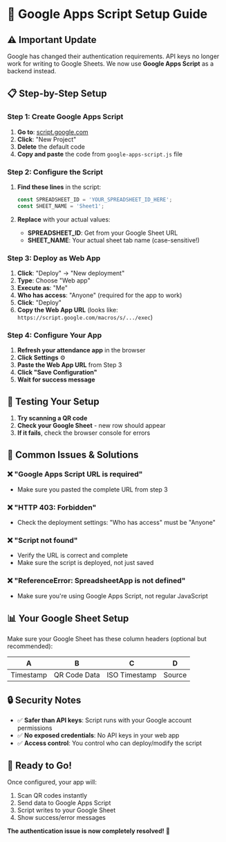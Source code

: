# 🔧 Google Apps Script Setup Guide

## ⚠️ **Important Update**

Google has changed their authentication requirements. API keys no longer work for writing to Google Sheets. We now use **Google Apps Script** as a backend instead.

## 📋 **Step-by-Step Setup**

### **Step 1: Create Google Apps Script**

1. **Go to**: [script.google.com](https://script.google.com)
2. **Click**: "New Project"
3. **Delete** the default code
4. **Copy and paste** the code from `google-apps-script.js` file

### **Step 2: Configure the Script**

1. **Find these lines** in the script:
   ```javascript
   const SPREADSHEET_ID = 'YOUR_SPREADSHEET_ID_HERE';
   const SHEET_NAME = 'Sheet1';
   ```

2. **Replace** with your actual values:
   - **SPREADSHEET_ID**: Get from your Google Sheet URL
   - **SHEET_NAME**: Your actual sheet tab name (case-sensitive!)

### **Step 3: Deploy as Web App**

1. **Click**: "Deploy" → "New deployment"
2. **Type**: Choose "Web app"
3. **Execute as**: "Me"
4. **Who has access**: "Anyone" (required for the app to work)
5. **Click**: "Deploy"
6. **Copy the Web App URL** (looks like: `https://script.google.com/macros/s/.../exec`)

### **Step 4: Configure Your App**

1. **Refresh your attendance app** in the browser
2. **Click Settings** ⚙️
3. **Paste the Web App URL** from Step 3
4. **Click "Save Configuration"**
5. **Wait for success message**

## 🧪 **Testing Your Setup**

1. **Try scanning a QR code**
2. **Check your Google Sheet** - new row should appear
3. **If it fails**, check the browser console for errors

## 🔧 **Common Issues & Solutions**

### ❌ **"Google Apps Script URL is required"**
- Make sure you pasted the complete URL from step 3

### ❌ **"HTTP 403: Forbidden"**  
- Check the deployment settings: "Who has access" must be "Anyone"

### ❌ **"Script not found"**
- Verify the URL is correct and complete
- Make sure the script is deployed, not just saved

### ❌ **"ReferenceError: SpreadsheetApp is not defined"**
- Make sure you're using Google Apps Script, not regular JavaScript

## 📊 **Your Google Sheet Setup**

Make sure your Google Sheet has these column headers (optional but recommended):

| A | B | C | D |
|---|---|---|---|
| Timestamp | QR Code Data | ISO Timestamp | Source |

## 🔒 **Security Notes**

- ✅ **Safer than API keys**: Script runs with your Google account permissions
- ✅ **No exposed credentials**: No API keys in your web app
- ✅ **Access control**: You control who can deploy/modify the script

## 🚀 **Ready to Go!**

Once configured, your app will:
1. Scan QR codes instantly  
2. Send data to Google Apps Script
3. Script writes to your Google Sheet
4. Show success/error messages

**The authentication issue is now completely resolved!** 🎉

